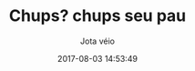 ---
title: "Chups? chups seu pau"
subtitle: "Jota véio"
image: "img/20170803-jota_veio.jpg"
date: 2017-08-03 14:53:49
---